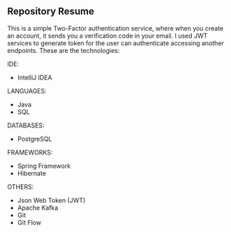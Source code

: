 ## Repository Resume

This is a simple Two-Factor authentication service, where when you create an account, it sends you a verification code in your email. I used JWT services to generate token for the user can authenticate accessing another endpoints. These are the technologies:

IDE:
- IntelliJ IDEA

LANGUAGES:
- Java
- SQL

 DATABASES: 
- PostgreSQL

 FRAMEWORKS:
- Spring Framework
- Hibernate

 OTHERS:
- Json Web Token (JWT)
- Apache Kafka
- Git
- Git Flow
